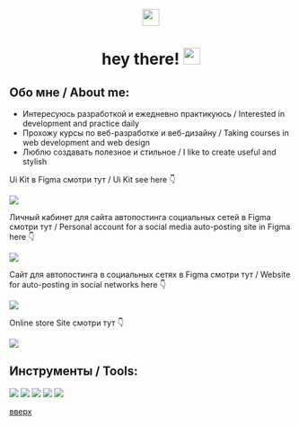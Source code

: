 <a id = "anchor"></a>

<div align="center">
    <img src="https://i.gifer.com/PYh.gif" align = "center" width="30px" height="30px"/> 
    <h1 align = "center">
        hey there!
        <img src="https://media.giphy.com/media/hvRJCLFzcasrR4ia7z/giphy.gif" width="30px"/>
    </h1>
</div>

## Обо мне / About me:
* Интересуюсь разработкой и ежедневно практикуюсь / Interested in development and practice daily
* Прохожу курсы по веб-разработке и веб-дизайну / Taking courses in web development and web design
* Люблю создавать полезное и стильное / I like to create useful and stylish

Ui Kit в Figma смотри тут / Ui Kit see here 👇

[<img src="https://img.shields.io/badge/Ui KIT-FEE7F0?style=for-the-badge&logo=Figma&logoColor=black"/>](https://www.figma.com/community/file/1093433194340178113) 

Личный кабинет для сайта автопостинга социальных сетей в Figma смотри тут / Personal account for a social media auto-posting site in Figma here 👇

[<img src="https://img.shields.io/badge/Figma-FEE7F0?style=for-the-badge&logo=Figma&logoColor=black"/>](https://www.figma.com/file/dOHPexhJUGt2ifJW48Gqbs/%D0%9B%D0%9A-ASP-(hh)?node-id=0-1) 

Cайт для автопостинга в социальных сетях в Figma смотри тут / Website for auto-posting in social networks here 👇

[<img src="https://img.shields.io/badge/Figma-FEE7F0?style=for-the-badge&logo=Figma&logoColor=black"/>](https://www.figma.com/file/dwGekbyv6ygM7v4cW5g5un/%D0%BA%D0%BE%D0%BD%D1%86%D0%B5%D0%BF%D1%82?node-id=0-1&t=uza7TdU9sVAcyN7r-0) 

Online store Site смотри тут 👇

[<img src="https://img.shields.io/badge/B-Behance-blue"/>](https://www.behance.net/elizavebogdano6) 

## Инструменты / Tools:
<div>
    <img src="https://img.shields.io/badge/JS-ffffff?style=for-the-badge&logo=JavaScript&logoColor=black"/>
    <img src="https://img.shields.io/badge/HTML5-ffffff?style=for-the-badge&logo=HTML5&Color=black"/>
    <img src="https://img.shields.io/badge/CSS3-ffffff?style=for-the-badge&logo=CSS3&Color=black"/>
    <img src="https://img.shields.io/badge/Figma-ffffff?style=for-the-badge&logo=Figma&Color=black"/>
    <img src="https://img.shields.io/badge/Adobe-ffffff?style=for-the-badge&logo=Adobe&Color=black"/>
</div>

[вверх](#anchor)



